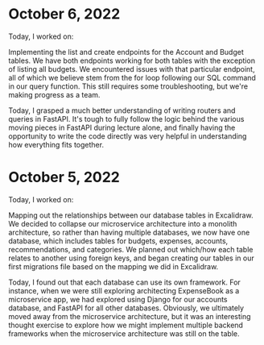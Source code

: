 # October 6, 2022
Today, I worked on:

Implementing the list and create endpoints for the Account and Budget tables. We have both endpoints working for both tables with the exception of listing all budgets. We encountered issues with that particular endpoint, all of which we believe stem from the for loop following our SQL command in our query function. This still requires some troubleshooting, but we're making progress as a team.

Today, I grasped a much better understanding of writing routers and queries in FastAPI. It's tough to fully follow the logic behind the various moving pieces in FastAPI during lecture alone, and finally having the opportunity to write the code directly was very helpful in understanding how everything fits together.

# October 5, 2022
Today, I worked on:

Mapping out the relationships between our database tables in Excalidraw. We decided to collapse our microservice architecture into a monolith architecture, so rather than having multiple databases, we now have one database, which includes tables for budgets, expenses, accounts, recommendations, and categories. We planned out which/how each table relates to another using foreign keys, and began creating our tables in our first migrations file based on the mapping we did in Excalidraw.

Today, I found out that each database can use its own framework. For instance, when we were still exploring architecting ExpenseBook as a microservice app, we had explored using Django for our accounts database, and FastAPI for all other databases. Obviously, we ultimately moved away from the microservice architecture, but it was an interesting thought exercise to explore how we might implement multiple backend frameworks when the microservice architecture was still on the table.